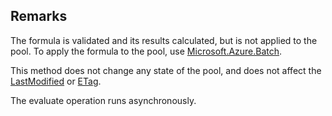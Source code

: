 ## Remarks  
 The formula is validated and its results calculated, but is not applied to the pool.  To apply the formula to the pool, use [Microsoft.Azure.Batch](assetId:///N:Microsoft.Azure.Batch?qualifyHint=False&autoUpgrade=True).  
  
 This method does not change any state of the pool, and does not affect the [LastModified](assetId:///P:Microsoft.Azure.Batch.CloudPool.LastModified?qualifyHint=False&autoUpgrade=True) or [ETag](assetId:///P:Microsoft.Azure.Batch.CloudPool.ETag?qualifyHint=False&autoUpgrade=True).  
  
 The evaluate operation runs asynchronously.